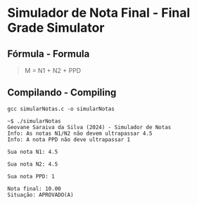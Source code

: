 # Simulador de Nota Final - Final Grade Simulator

## Fórmula - Formula

> M = N1 + N2 + PPD

## Compilando - Compiling

```shell
gcc simularNotas.c -o simularNotas
```

```shell
~$ ./simularNotas
Geovane Saraiva da Silva (2024) - Simulador de Notas
Info: As notas N1/N2 não devem ultrapassar 4.5
Info: A nota PPD não deve ultrapassar 1

Sua nota N1: 4.5

Sua nota N2: 4.5

Sua nota PPD: 1

Nota final: 10.00
Situação: APROVADO(A)
```
